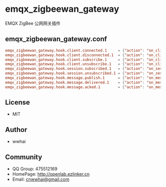 # emqx_zigbeewan_gateway

EMQX ZigBee 公网网关插件

## emqx_zigbeewan_gateway.conf

```conf
emqx_zigbeewan_gateway.hook.client.connected.1     = {"action": "on_client_connected"}
emqx_zigbeewan_gateway.hook.client.disconnected.1  = {"action": "on_client_disconnected"}
emqx_zigbeewan_gateway.hook.client.subscribe.1     = {"action": "on_client_subscribe"}
emqx_zigbeewan_gateway.hook.client.unsubscribe.1   = {"action": "on_client_unsubscribe"}
emqx_zigbeewan_gateway.hook.session.subscribed.1   = {"action": "on_session_subscribed"}
emqx_zigbeewan_gateway.hook.session.unsubscribed.1 = {"action": "on_session_unsubscribed"}
emqx_zigbeewan_gateway.hook.message.publish.1      = {"action": "on_message_publish"}
emqx_zigbeewan_gateway.hook.message.delivered.1    = {"action": "on_message_delivered"}
emqx_zigbeewan_gateway.hook.message.acked.1        = {"action": "on_message_acked"}
```

## License
- MIT

## Author
- wwhai

## Community
- QQ Group: 475512169
- HomePage: http://openlab.ezlinker.cn
- Email: cnwwhai@gmail.com